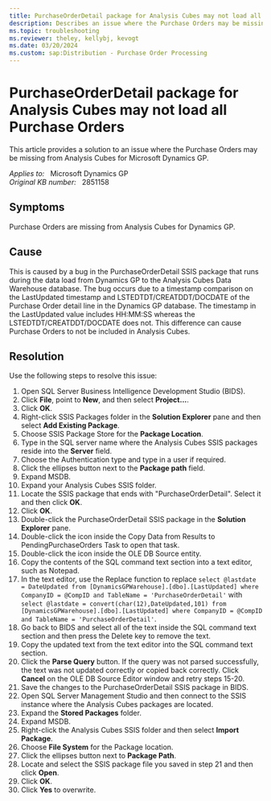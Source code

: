 ```yaml
---
title: PurchaseOrderDetail package for Analysis Cubes may not load all Purchase Orders
description: Describes an issue where the Purchase Orders may be missing from Analysis Cubes for Dynamics GP. Provides a solution.
ms.topic: troubleshooting
ms.reviewer: theley, kellybj, kevogt
ms.date: 03/20/2024
ms.custom: sap:Distribution - Purchase Order Processing
---
```

# PurchaseOrderDetail package for Analysis Cubes may not load all Purchase Orders

This article provides a solution to an issue where the Purchase Orders may be missing from Analysis Cubes for Microsoft Dynamics GP.

_Applies to:_ &nbsp; Microsoft Dynamics GP  
_Original KB number:_ &nbsp; 2851158

## Symptoms

Purchase Orders are missing from Analysis Cubes for Dynamics GP.

## Cause

This is caused by a bug in the PurchaseOrderDetail SSIS package that runs during the data load from Dynamics GP to the Analysis Cubes Data Warehouse database. The bug occurs due to a timestamp comparison on the LastUpdated timestamp and LSTEDTDT/CREATDDT/DOCDATE of the Purchase Order detail line in the Dynamics GP database. The timestamp in the LastUpdated value includes HH:MM:SS whereas the LSTEDTDT/CREATDDT/DOCDATE does not. This difference can cause Purchase Orders to not be included in Analysis Cubes.

## Resolution

Use the following steps to resolve this issue:

1. Open SQL Server Business Intelligence Development Studio (BIDS).
2. Click **File**, point to **New**, and then select **Project...**.
3. Click **OK**.
4. Right-click SSIS Packages folder in the **Solution Explorer** pane and then select **Add Existing Package**.
5. Choose SSIS Package Store for the **Package Location**.
6. Type in the SQL server name where the Analysis Cubes SSIS packages reside into the **Server** field.
7. Choose the Authentication type and type in a user if required.
8. Click the ellipses button next to the **Package path** field.
9. Expand MSDB.
10. Expand your Analysis Cubes SSIS folder.
11. Locate the SSIS package that ends with "PurchaseOrderDetail". Select it and then click **OK**.
12. Click **OK**.
13. Double-click the PurchaseOrderDetail SSIS package in the **Solution Explorer** pane.
14. Double-click the icon inside the Copy Data from Results to PendingPurchaseOrders Task to open that task.
15. Double-click the icon inside the OLE DB Source entity.
16. Copy the contents of the SQL command text section into a text editor, such as Notepad.
17. In the text editor, use the Replace function to replace `select @lastdate = DateUpdated from [DynamicsGPWarehouse].[dbo].[LastUpdated] where CompanyID = @CompID and TableName = 'PurchaseOrderDetail'` with `select @lastdate = convert(char(12),DateUpdated,101) from [DynamicsGPWarehouse].[dbo].[LastUpdated] where CompanyID = @CompID and TableName = 'PurchaseOrderDetail'`.
18. Go back to BIDS and select all of the text inside the SQL command text section and then press the Delete key to remove the text.
19. Copy the updated text from the text editor into the SQL command text section.
20. Click the **Parse Query** button. If the query was not parsed successfully, the text was not updated correctly or copied back correctly. Click **Cancel** on the OLE DB Source Editor window and retry steps 15-20.
21. Save the changes to the PurchaseOrderDetail SSIS package in BIDS.
22. Open SQL Server Management Studio and then connect to the SSIS instance where the Analysis Cubes packages are located.
23. Expand the **Stored Packages** folder.
24. Expand MSDB.
25. Right-click the Analysis Cubes SSIS folder and then select **Import Package**.
26. Choose **File System** for the Package location.
27. Click the ellipses button next to **Package Path**.
28. Locate and select the SSIS package file you saved in step 21 and then click **Open**.
29. Click **OK**.
30. Click **Yes** to overwrite.
